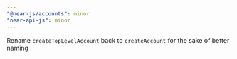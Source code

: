 ```yaml
---
"@near-js/accounts": minor
"near-api-js": minor
---
```


Rename `createTopLevelAccount` back to `createAccount` for the sake of better naming
